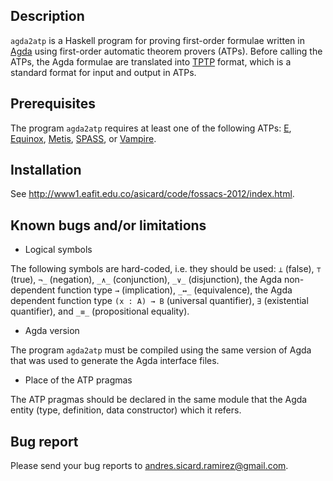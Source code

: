 Description
-----------

`agda2atp` is a Haskell program for proving first-order formulae
written in [Agda](http://wiki.portal.chalmers.se/agda/pmwiki.php)
using first-order automatic theorem provers (ATPs). Before calling the
ATPs, the Agda formulae are translated into
[TPTP](http://www.cs.miami.edu/~tptp/) format, which is a standard
format for input and output in ATPs.

Prerequisites
-------------

The program `agda2atp` requires at least one of the following ATPs:
[E](http://www4.informatik.tu-muenchen.de/~schulz/WORK/eprover.html),
[Equinox](http://www.cse.chalmers.se/~koen/code/),
[Metis](http://www.gilith.com/software/metis/),
[SPASS](http://www.spass-prover.org/), or
[Vampire](http://www.vprover.org/).

Installation
------------

See http://www1.eafit.edu.co/asicard/code/fossacs-2012/index.html.

Known bugs and/or limitations
-----------------------------

* Logical symbols

The following symbols are hard-coded, i.e. they should be used: `⊥`
(false), `⊤` (true), `¬_` (negation), `_∧_` (conjunction), `_∨_`
(disjunction), the Agda non-dependent function type `→` (implication),
`_↔_` (equivalence), the Agda dependent function type `(x : A) → B`
(universal quantifier), `∃` (existential quantifier), and `_≡_`
(propositional equality).

* Agda version

The program `agda2atp` must be compiled using the same version of Agda that
was used to generate the Agda interface files.

* Place of the ATP pragmas

The ATP pragmas should be declared in the same module that the Agda
entity (type, definition, data constructor) which it refers.

Bug report
----------

Please send your bug reports to andres.sicard.ramirez@gmail.com.
